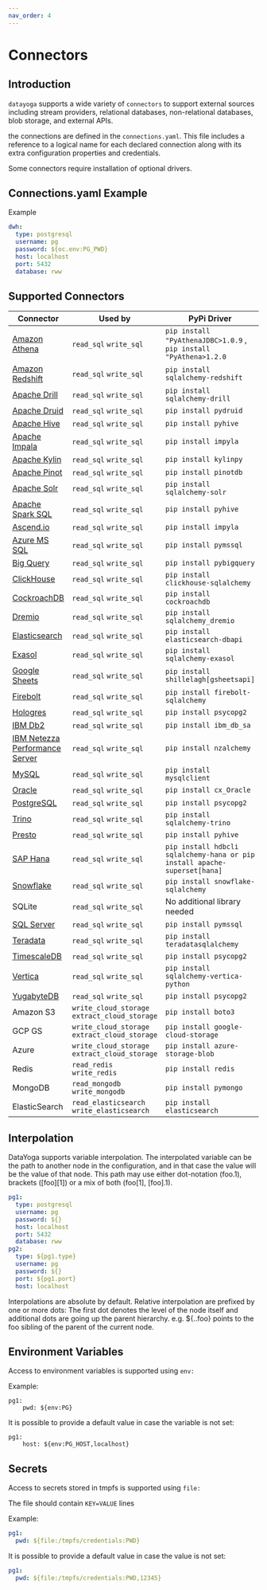 ```yaml
---
nav_order: 4
---
```


# Connectors

## Introduction

`datayoga` supports a wide variety of `connectors` to support external sources including stream providers, relational databases, non-relational databases, blob storage, and external APIs.

the connections are defined in the `connections.yaml`. This file includes a reference to a logical name for each declared connection along with its extra configuration properties and credentials.

Some connectors require installation of optional drivers.

## Connections.yaml Example

Example

```yaml
dwh:
  type: postgresql
  username: pg
  password: ${oc.env:PG_PWD}
  host: localhost
  port: 5432
  database: rww
```

## Supported Connectors

| Connector                                                 | Used by                                       | PyPi Driver                                                               | Connector Properties                                                                                        |
| --------------------------------------------------------- | --------------------------------------------- | ------------------------------------------------------------------------- | ----------------------------------------------------------------------------------------------------------- |
| [Amazon Athena](/docs/databases/athena)                   | `read_sql` `write_sql`                        | `pip install "PyAthenaJDBC>1.0.9` , `pip install "PyAthena>1.2.0`         | `aws_access_key_id` `aws_secret_access_key` `region_name`                                                   |
| [Amazon Redshift](/docs/databases/redshift)               | `read_sql` `write_sql`                        | `pip install sqlalchemy-redshift`                                         | `username` `password` `aws_end_point` `database`                                                            |
| [Apache Drill](/docs/databases/drill)                     | `read_sql` `write_sql`                        | `pip install sqlalchemy-drill`                                            |                                                                                                             |
| [Apache Druid](/docs/databases/druid)                     | `read_sql` `write_sql`                        | `pip install pydruid`                                                     | `username` `password` `host` `port`                                                                         |
| [Apache Hive](/docs/databases/hive)                       | `read_sql` `write_sql`                        | `pip install pyhive`                                                      | `host` `port` `database`                                                                                    |
| [Apache Impala](/docs/databases/impala)                   | `read_sql` `write_sql`                        | `pip install impyla`                                                      | `host` `port` `database`                                                                                    |
| [Apache Kylin](/docs/databases/kylin)                     | `read_sql` `write_sql`                        | `pip install kylinpy`                                                     | `host` `port` `database` `password` `project`                                                               |
| [Apache Pinot](/docs/databases/pinot)                     | `read_sql` `write_sql`                        | `pip install pinotdb`                                                     | `broker` `server`                                                                                           |
| [Apache Solr](/docs/databases/solr)                       | `read_sql` `write_sql`                        | `pip install sqlalchemy-solr`                                             | `username` `password` `host` `port` `server_path` `collection`                                              |
| [Apache Spark SQL](/docs/databases/spark-sql)             | `read_sql` `write_sql`                        | `pip install pyhive`                                                      | `host` `port` `database`                                                                                    |
| [Ascend.io](/docs/databases/ascend)                       | `read_sql` `write_sql`                        | `pip install impyla`                                                      | `host` `port` `database`                                                                                    |
| [Azure MS SQL](/docs/databases/sql-server)                | `read_sql` `write_sql`                        | `pip install pymssql`                                                     | `mssql+pymssql://UserName@presetSQL:TestPassword@presetSQL.database.windows.net:1433/TestSchema`            |
| [Big Query](/docs/databases/bigquery)                     | `read_sql` `write_sql`                        | `pip install pybigquery`                                                  | `bigquery://{project_id}`                                                                                   |
| [ClickHouse](/docs/databases/clickhouse)                  | `read_sql` `write_sql`                        | `pip install clickhouse-sqlalchemy`                                       | `clickhouse+native://{username}:{password}@{hostname}:{port}/{database}`                                    |
| [CockroachDB](/docs/databases/cockroachdb)                | `read_sql` `write_sql`                        | `pip install cockroachdb`                                                 | `cockroachdb://root@{hostname}:{port}/{database}?sslmode=disable`                                           |
| [Dremio](/docs/databases/dremio)                          | `read_sql` `write_sql`                        | `pip install sqlalchemy_dremio`                                           | `dremio://user:pwd@host:31010/`                                                                             |
| [Elasticsearch](/docs/databases/elasticsearch)            | `read_sql` `write_sql`                        | `pip install elasticsearch-dbapi`                                         | `elasticsearch+http://{user}:{password}@{host}:9200/`                                                       |
| [Exasol](/docs/databases/exasol)                          | `read_sql` `write_sql`                        | `pip install sqlalchemy-exasol`                                           | `exa+pyodbc://{username}:{password}@{hostname}:{port}/my_schema?CONNECTIONLCALL=en_US.UTF-8&driver=EXAODBC` |
| [Google Sheets](/docs/databases/google-sheets)            | `read_sql` `write_sql`                        | `pip install shillelagh[gsheetsapi]`                                      | `gsheets://`                                                                                                |
| [Firebolt](/docs/databases/firebolt)                      | `read_sql` `write_sql`                        | `pip install firebolt-sqlalchemy`                                         | `firebolt://{username}:{password}@{database} or firebolt://{username}:{password}@{database}/{engine_name}`  |
| [Hologres](/docs/databases/hologres)                      | `read_sql` `write_sql`                        | `pip install psycopg2`                                                    | `postgresql+psycopg2://<UserName>:<DBPassword>@<Database Host>/<Database Name>`                             |
| [IBM Db2](/docs/databases/ibm-db2)                        | `read_sql` `write_sql`                        | `pip install ibm_db_sa`                                                   | `db2+ibm_db://`                                                                                             |
| [IBM Netezza Performance Server](/docs/databases/netezza) | `read_sql` `write_sql`                        | `pip install nzalchemy`                                                   | `netezza+nzpy://<UserName>:<DBPassword>@<Database Host>/<Database Name>`                                    |
| [MySQL](/docs/databases/mysql)                            | `read_sql` `write_sql`                        | `pip install mysqlclient`                                                 | `mysql://<UserName>:<DBPassword>@<Database Host>/<Database Name>`                                           |
| [Oracle](/docs/databases/oracle)                          | `read_sql` `write_sql`                        | `pip install cx_Oracle`                                                   | `oracle://`                                                                                                 |
| [PostgreSQL](/docs/databases/postgres)                    | `read_sql` `write_sql`                        | `pip install psycopg2`                                                    | `postgresql://<UserName>:<DBPassword>@<Database Host>/<Database Name>`                                      |
| [Trino](/docs/databases/trino)                            | `read_sql` `write_sql`                        | `pip install sqlalchemy-trino`                                            | `trino://{username}:{password}@{hostname}:{port}/{catalog}`                                                 |
| [Presto](/docs/databases/presto)                          | `read_sql` `write_sql`                        | `pip install pyhive`                                                      | `presto://`                                                                                                 |
| [SAP Hana](/docs/databases/hana)                          | `read_sql` `write_sql`                        | `pip install hdbcli sqlalchemy-hana or pip install apache-superset[hana]` | `hana://{username}:{password}@{host}:{port}`                                                                |
| [Snowflake](/docs/databases/snowflake)                    | `read_sql` `write_sql`                        | `pip install snowflake-sqlalchemy`                                        | `snowflake://{user}:{password}@{account}.{region}/{database}?role={role}&warehouse={warehouse}`             |
| SQLite                                                    | `read_sql` `write_sql`                        | No additional library needed                                              | `sqlite://`                                                                                                 |
| [SQL Server](/docs/databases/sql-server)                  | `read_sql` `write_sql`                        | `pip install pymssql`                                                     | `mssql://`                                                                                                  |
| [Teradata](/docs/databases/teradata)                      | `read_sql` `write_sql`                        | `pip install teradatasqlalchemy `                                         | `teradata://{user}:{password}@{host}`                                                                       |
| [TimescaleDB](/docs/databases/timescaledb)                | `read_sql` `write_sql`                        | `pip install psycopg2`                                                    | `username` `password` `host` `port` `database`                                                              |
| [Vertica](/docs/databases/vertica)                        | `read_sql` `write_sql`                        | `pip install sqlalchemy-vertica-python`                                   | `vertica+vertica_python://<UserName>:<DBPassword>@<Database Host>/<Database Name>`                          |
| [YugabyteDB](/docs/databases/yugabytedb)                  | `read_sql` `write_sql`                        | `pip install psycopg2`                                                    | `postgresql://<UserName>:<DBPassword>@<Database Host>/<Database Name>`                                      |
| Amazon S3                                                 | `write_cloud_storage` `extract_cloud_storage` | `pip install boto3`                                                       |                                                                                                             |
| GCP GS                                                    | `write_cloud_storage` `extract_cloud_storage` | `pip install google-cloud-storage`                                        |                                                                                                             |
| Azure                                                     | `write_cloud_storage` `extract_cloud_storage` | `pip install azure-storage-blob`                                          |                                                                                                             |
| Redis                                                     | `read_redis` `write_redis`                    | `pip install redis`                                                       |                                                                                                             |
| MongoDB                                                   | `read_mongodb` `write_mongodb`                | `pip install pymongo`                                                     |                                                                                                             |
| ElasticSearch                                             | `read_elasticsearch` `write_elasticsearch`    | `pip install elasticsearch`                                               | `nodes` `basic_auth` `ca_certs` `api_key` `bearer_auth`                                                     |

## Interpolation

DataYoga supports variable interpolation. The interpolated variable can be the path to another node in the configuration, and in that case the value will be the value of that node. This path may use either dot-notation (foo.1), brackets ([foo][1]) or a mix of both (foo[1], [foo].1).

```yaml
pg1:
  type: postgresql
  username: pg
  password: ${}
  host: localhost
  port: 5432
  database: rww
pg2:
  type: ${pg1.type}
  username: pg
  password: ${}
  port: ${pg1.port}
  host: localhost
```

Interpolations are absolute by default. Relative interpolation are prefixed by one or more dots: The first dot denotes the level of the node itself and additional dots are going up the parent hierarchy. e.g. ${..foo} points to the foo sibling of the parent of the current node.

## Environment Variables

Access to environment variables is supported using `env:`

Example:

```
pg1:
    pwd: ${env:PG}
```

It is possible to provide a default value in case the variable is not set:

```
pg1:
    host: ${env:PG_HOST,localhost}
```

## Secrets

Access to secrets stored in tmpfs is supported using `file:`

The file should contain `KEY=VALUE` lines

Example:

```yaml
pg1:
  pwd: ${file:/tmpfs/credentials:PWD}
```

It is possible to provide a default value in case the value is not set:

```yaml
pg1:
  pwd: ${file:/tmpfs/credentials:PWD,12345}
```
